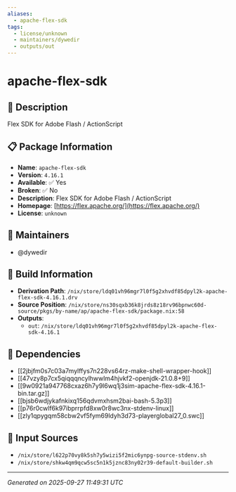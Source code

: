 ```yaml
---
aliases:
  - apache-flex-sdk
tags:
  - license/unknown
  - maintainers/dywedir
  - outputs/out
---
```


# apache-flex-sdk

## 📝 Description

Flex SDK for Adobe Flash / ActionScript

## 📋 Package Information

- **Name**: `apache-flex-sdk`
- **Version**: `4.16.1`
- **Available**: ✅ Yes
- **Broken**: ✅ No
- **Description**: Flex SDK for Adobe Flash / ActionScript
- **Homepage**: [https://flex.apache.org/](https://flex.apache.org/)
- **License**: `unknown`
## 👥 Maintainers

- @dywedir


## 🔧 Build Information

- **Derivation Path**: `/nix/store/ldq01vh96mgr7l0f5g2xhvdf85dpyl2k-apache-flex-sdk-4.16.1.drv`
- **Source Position**: `/nix/store/ns30sqxb36k8jrds8z18rv96bpnwc60d-source/pkgs/by-name/ap/apache-flex-sdk/package.nix:58`
- **Outputs**:
  - `out`:  `/nix/store/ldq01vh96mgr7l0f5g2xhvdf85dpyl2k-apache-flex-sdk-4.16.1`

## 🔗 Dependencies

- [[2jbjfm0s7c03a7mylffys7n228vs64rz-make-shell-wrapper-hook]]
- [[47vzy8p7cx5qiqqqncylhwwlm4hjvkf2-openjdk-21.0.8+9]]
- [[9w0921a947768cxaz6h7y9l6wq1j3sim-apache-flex-sdk-4.16.1-bin.tar.gz]]
- [[bjsb6wdjykafnkixq156qdvmxhsm2bai-bash-5.3p3]]
- [[p76r0cwlf6k97ibprrpfd8xw0r8wc3nx-stdenv-linux]]
- [[zly1qpygqm58cbw2vf5fym69ldyh3d73-playerglobal27_0.swc]]

## 📁 Input Sources

- `/nix/store/l622p70vy8k5sh7y5wizi5f2mic6ynpg-source-stdenv.sh`
- `/nix/store/shkw4qm9qcw5sc5n1k5jznc83ny02r39-default-builder.sh`

---
*Generated on 2025-09-27 11:49:31 UTC*
